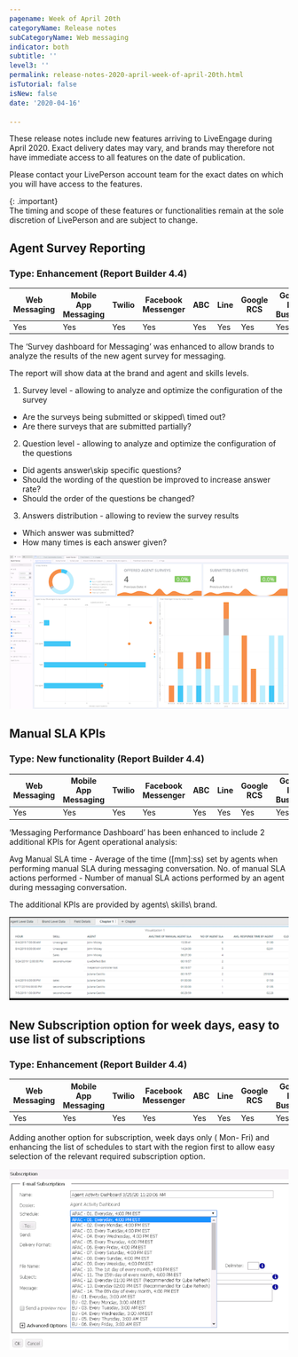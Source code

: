 ```yaml
---
pagename: Week of April 20th
categoryName: Release notes
subCategoryName: Web messaging
indicator: both
subtitle: ''
level3: ''
permalink: release-notes-2020-april-week-of-april-20th.html
isTutorial: false
isNew: false
date: '2020-04-16'

---
```


These release notes include new features arriving to LiveEngage during April 2020. Exact delivery dates may vary, and brands may therefore not have immediate access to all features on the date of publication.

Please contact your LivePerson account team for the exact dates on which you will have access to the features.

{: .important}  
The timing and scope of these features or functionalities remain at the sole discretion of LivePerson and are subject to change.

## Agent Survey Reporting
### Type: Enhancement (Report Builder 4.4)

<div class="tablecontainer">
<table class="releasenotes">
<thead>
<tr class="categoryrow">
<th>Web Messaging</th>
<th>Mobile App Messaging</th>
<th>Twilio</th>
<th>Facebook Messenger</th>
<th>ABC</th>
<th>Line</th>
<th>Google RCS</th>
<th>Google My Business</th>
<th>WhatsApp Business</th>
<th>CM</th>
<th>WeChat</th>
<th>Chat</th>
</tr>
</thead>
<tbody>
<tr>
<td>Yes</td>
<td>Yes</td>
<td>Yes</td>
<td>Yes</td>
<td>Yes</td>
<td>Yes</td>
<td>Yes</td>
<td>Yes</td>
<td>Yes</td>
<td>Yes</td>
<td>Yes</td>
<td>No</td>
</tr>
</tbody>
</table>
</div>

The ‘Survey dashboard for Messaging’ was enhanced to allow brands to analyze the results of the new agent survey for messaging.

The report will show data at the brand and agent and skills levels.
1. Survey level - allowing to analyze and optimize the configuration of the survey
* Are the surveys being submitted or skipped\ timed out?
* Are there surveys that are submitted partially?
2. Question level - allowing to analyze and optimize the configuration of the questions
* Did agents answer\skip specific questions? 
* Should the wording of the question be improved to increase answer rate?
* Should the order of the questions be changed?  
3. Answers distribution - allowing to review the survey results
* Which answer was submitted? 
* How many times is each answer given? 

![](img/RB4.4_1_April20.png)

## Manual SLA KPIs
### Type: New functionality (Report Builder 4.4)

<div class="tablecontainer">
<table class="releasenotes">
<thead>
<tr class="categoryrow">
<th>Web Messaging</th>
<th>Mobile App Messaging</th>
<th>Twilio</th>
<th>Facebook Messenger</th>
<th>ABC</th>
<th>Line</th>
<th>Google RCS</th>
<th>Google My Business</th>
<th>WhatsApp Business</th>
<th>CM</th>
<th>WeChat</th>
<th>Chat</th>
</tr>
</thead>
<tbody>
<tr>
<td>Yes</td>
<td>Yes</td>
<td>Yes</td>
<td>Yes</td>
<td>Yes</td>
<td>Yes</td>
<td>Yes</td>
<td>Yes</td>
<td>Yes</td>
<td>Yes</td>
<td>Yes</td>
<td>No</td>
</tr>
</tbody>
</table>
</div>

‘Messaging Performance Dashboard’ has been enhanced to include 2 additional KPIs for Agent operational analysis:

Avg Manual SLA time - Average of the time ([mm]:ss) set by agents when performing manual SLA during messaging conversation.
No. of manual SLA actions performed - Number of manual SLA actions performed by an agent  during messaging conversation.

The additional KPIs are provided by agents\ skills\ brand.

![](img/RB4.4_2_April20th.png)

## New Subscription option for week days, easy to use list of subscriptions
### Type: Enhancement (Report Builder 4.4)

<div class="tablecontainer">
<table class="releasenotes">
<thead>
<tr class="categoryrow">
<th>Web Messaging</th>
<th>Mobile App Messaging</th>
<th>Twilio</th>
<th>Facebook Messenger</th>
<th>ABC</th>
<th>Line</th>
<th>Google RCS</th>
<th>Google My Business</th>
<th>WhatsApp Business</th>
<th>CM</th>
<th>WeChat</th>
<th>Chat</th>
</tr>
</thead>
<tbody>
<tr>
<td>Yes</td>
<td>Yes</td>
<td>Yes</td>
<td>Yes</td>
<td>Yes</td>
<td>Yes</td>
<td>Yes</td>
<td>Yes</td>
<td>Yes</td>
<td>Yes</td>
<td>Yes</td>
<td>Yes</td>
</tr>
</tbody>
</table>

Adding another option for subscription, week days only ( Mon- Fri) and enhancing the list of schedules to start with the region first to allow easy selection of the relevant required subscription option.

![](img/RB4.4_3_April20.png)
